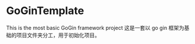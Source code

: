 # GoGinTemplate
 This is the most basic GoGin framework project
这是一套以 go gin 框架为基础的项目文件夹分工，用于初始化项目。
